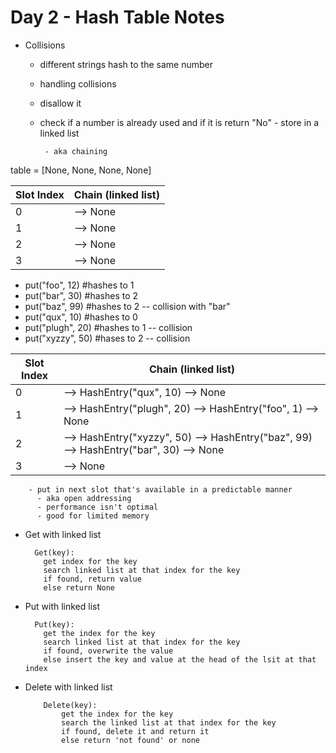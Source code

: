 # Day 2 - Hash Table Notes

- Collisions

  - different strings hash to the same number
  - handling collisions
  - disallow it
  - check if a number is already used and if it is return "No" - store in a linked list

         - aka chaining

table = [None, None, None, None]

| Slot Index | Chain (linked list) |
| ---------- | ------------------- |
| 0          | --> None            |
| 1          | --> None            |
| 2          | --> None            |
| 3          | --> None            |

- put("foo", 12) #hashes to 1
- put("bar", 30) #hashes to 2
- put("baz", 99) #hashes to 2 -- collision with "bar"
- put("qux", 10) #hashes to 0
- put("plugh", 20) #hashes to 1 -- collision
- put("xyzzy", 50) #hases to 2 -- collision

| Slot Index | Chain (linked list)                                                                   |
| ---------- | ------------------------------------------------------------------------------------- |
| 0          | --> HashEntry("qux", 10) --> None                                                     |
| 1          | --> HashEntry("plugh", 20) --> HashEntry("foo", 1) --> None                           |
| 2          | --> HashEntry("xyzzy", 50) --> HashEntry("baz", 99) --> HashEntry("bar", 30) --> None |
| 3          | --> None                                                                              |

        - put in next slot that's available in a predictable manner
          - aka open addressing
          - performance isn't optimal
          - good for limited memory

- Get with linked list
  ```
    Get(key):
      get index for the key
      search linked list at that index for the key
      if found, return value
      else return None
  ```
- Put with linked list
  ```
    Put(key):
      get the index for the key
      search linked list at that index for the key
      if found, overwrite the value
      else insert the key and value at the head of the lsit at that index
  ```
- Delete with linked list
  ```
      Delete(key):
          get the index for the key
          search the linked list at that index for the key
          if found, delete it and return it
          else return 'not found' or none
  ```
